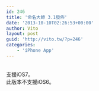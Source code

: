 ```yaml
---
id: 246
title: '命名大師 3.1發佈'
date: '2013-10-10T02:26:53+00:00'
author: Vito
layout: post
guid: 'http://vito.tw/?p=246'
categories:
    - 'iPhone App'
---
```


[](https://itunes.apple.com/us/artist/porar-web-application-co./id413238667?uo=4)  
支援iOS7。  
此版本不支援iOS6。